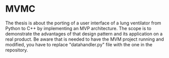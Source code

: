# MVMC
The thesis is about the porting of a user interface of a lung ventilator from Python to C++ by implementing an MVP architecture. The scope is to demonstrate the advantages of that design pattern and its application on a real product.
Be aware that is needed to have the MVM project running and modified, you have to replace "datahandler.py" file with the one in the repository.
